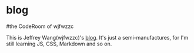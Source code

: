 blog
====

#the CodeRoom of wjfwzzc

This is Jeffrey Wang(wjfwzzc)'s [blog](http://wjfwzzc.me/).
It's just a semi-manufactures, for I'm still learning JS, CSS, Markdown and so on.
